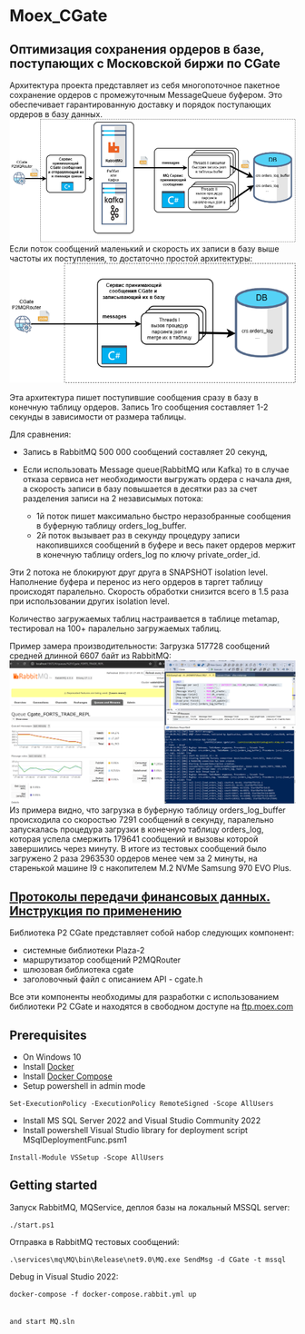 # Moex_CGate

## Оптимизация сохранения ордеров в базе, поступающих с Московской биржи по CGate

Архитектура проекта представляет из себя многопоточное пакетное сохранение ордеров с промежуточным MessageQueue буфером. Это обеспечивает гарантированную доставку и порядок поступающих ордеров в базу данных.
![Многопоточная архитектура сохранения ордеров moex в базе](./doc/schema.png)
Если поток сообщений маленький и скорость их записи в базу выше частоты их поступления, то достаточно простой архитектуры:
![простая архитектура сохранения ордеров moex в базе](./doc/schemaSimple.png)

Эта архитектура пишет поступившие сообщения сразу в базу в конечную таблицу ордеров. Запись 1го сообщения составляет 1-2 секунды в зависимости от размера таблицы.

Для сравнения:

- Запись в RabbitMQ 500 000 сообщений составляет 20 секунд,
- Если использовать Message queue(RabbitMQ или Kafka) то в случае отказа сервиса нет необходимости выгружать ордера с начала дня, а скорость записи в базу повышается в десятки раз за счет разделения записи на 2 независымых потока:

  - 1й поток пишет максимально быстро неразобранные сообщения в буферную таблицу orders_log_buffer.
  - 2й поток вызывает раз в секунду процедуру записи накопившихся сообщений в буфере и весь пакет ордеров мержит в конечную таблицу orders_log по ключу private_order_id.

Эти 2 потока не блокируют друг друга в SNAPSHOT isolation level. Наполнение буфера и перенос из него ордеров в таргет таблицу происходят паралельно. Скорость обработки снизится всего в 1.5 раза при использовании других isolation level.

Количество загружаемых таблиц настраивается в таблице metamap, тестировал на 100+ паралельно загружаемых таблиц.

Пример замера производительности: Загрузка 517728 сообщений средней длинной 6607 байт из RabbitMQ:   
![Многопоточная архитектура сохранения ордеров на Rabbit](./doc/rabbit_perf.png)
Из примера видно, что загрузка в буферную таблицу orders_log_buffer происходила со скоростью 7291 сообщений в секунду, паралельно запускалась процедура загрузки в конечную таблицу orders_log, которая успела смержить 179641 сообщений и вызовы которой завершились через минуту. В итоге из тестовых сообщений было загружено 2 раза 2963530 ордеров менее чем за 2 минуты,
на старенькой машине I9 с накопителем M.2 NVMe Samsung 970 EVO Plus.

## [Протоколы передачи финансовых данных. Инструкция по применению](https://habr.com/ru/companies/moex/articles/261369/)

 Библиотека P2 CGate представляет собой набор следующих компонент:

- системные библиотеки Plaza-2
- маршрутизатор сообщений P2MQRouter
- шлюзовая библиотека cgate
- заголовочный файл с описанием API - cgate.h

 Все эти компоненты необходимы для разработки с использованием библиотеки P2 CGate
 и находятся в свободном доступе на [ftp.moex.com](https://ftp.moex.com/pub/ClientsAPI/Spectra/CGate)

## Prerequisites

- On Windows 10
- Install [Docker](https://www.docker.com/)
- Install [Docker Compose](https://docs.docker.com/compose/install/)
- Setup powershell in admin mode

```
Set-ExecutionPolicy -ExecutionPolicy RemoteSigned -Scope AllUsers
```

- Install  MS SQL Server 2022 and Visual Studio Community 2022
- Install powershell Visual Studio library for deployment script MSqlDeploymentFunc.psm1

```
Install-Module VSSetup -Scope AllUsers
```

## Getting started

Запуск RabbitMQ, MQService, деплоя базы на локальный MSSQL server:

```
./start.ps1
```

Отправка в RabbitMQ тестовых сообщений:

```
.\services\mq\MQ\bin\Release\net9.0\MQ.exe SendMsg -d CGate -t mssql
```

Debug in Visual Studio 2022:

```
docker-compose -f docker-compose.rabbit.yml up


and start MQ.sln
```
